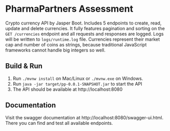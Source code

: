 # PharmaPartners Assessment

Crypto currency API by Jasper Boot. Includes 5 endpoints to create, read, update and delete currencies. It fully 
features pagination and sorting on the `GET /currencies` endpoint and all requests and responses are logged. Logs will
be written to `logs/runtime.log` file. Currencies represent their market cap and number of coins as strings, because 
traditional JavaScript frameworks cannot handle big integers so well.

## Build & Run

1. Run `./mvnw install` on Mac/Linux or `./mvnw.exe` on Windows.
2. Run `java -jar target/pp-0.0.1-SNAPSHOT.jar` to start the API
3. The API should be available at http://localhost:8080

## Documentation

Visit the swagger documentation at http://localhost:8080/swagger-ui.html. There you can find and test all available 
endpoints.
